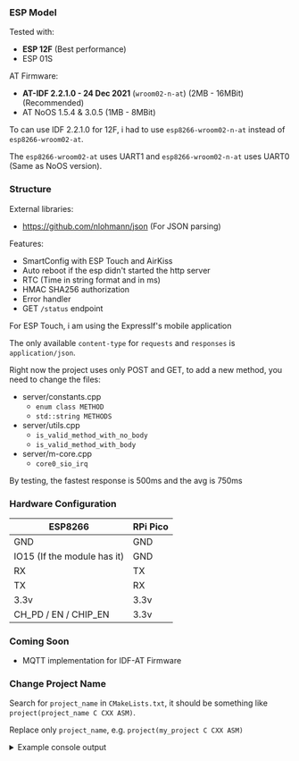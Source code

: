 ### ESP Model

Tested with:

- **ESP 12F** (Best performance)
- ESP 01S

AT Firmware:

- **AT-IDF 2.2.1.0 - 24 Dec 2021** (`wroom02-n-at`) (2MB - 16MBit) (Recommended)
- AT NoOS 1.5.4 & 3.0.5 (1MB - 8MBit)

To can use IDF 2.2.1.0 for 12F, i had to use `esp8266-wroom02-n-at` instead of `esp8266-wroom02-at`.

The `esp8266-wroom02-at` uses UART1 and `esp8266-wroom02-n-at` uses UART0 (Same as NoOS version).

### Structure

External libraries:

- https://github.com/nlohmann/json (For JSON parsing)

Features:

- SmartConfig with ESP Touch and AirKiss
- Auto reboot if the esp didn't started the http server
- RTC (Time in string format and in ms)
- HMAC SHA256 authorization
- Error handler
- GET `/status` endpoint

For ESP Touch, i am using the ExpressIf's mobile application

The only available `content-type` for `requests` and `responses` is `application/json`.

Right now the project uses only POST and GET, to add a new method, you need to change the files:

- server/constants.cpp
  - `enum class METHOD`
  - `std::string METHODS`
- server/utils.cpp
  - `is_valid_method_with_no_body`
  - `is_valid_method_with_body`
- server/m-core.cpp
  - `core0_sio_irq`

By testing, the fastest response is 500ms and the avg is 750ms

### Hardware Configuration

| ESP8266                     | RPi Pico |
| --------------------------- | -------- |
| GND                         | GND      |
| IO15 (If the module has it) | GND      |
| RX                          | TX       |
| TX                          | RX       |
| 3.3v                        | 3.3v     |
| CH_PD / EN / CHIP_EN        | 3.3v     |

### Coming Soon

- MQTT implementation for IDF-AT Firmware

### Change Project Name

Search for `project_name` in `CMakeLists.txt`, it should be something like `project(project_name C CXX ASM)`.

Replace only `project_name`, e.g. `project(my_project C CXX ASM)`

<details>
<summary>Example console output</summary>

```
~~~~~~~~~~~~~~~RPico-BOOT~~~~~~~~~~~~~~~
~~~~~Made by: 'github.com/RaresAil'~~~~~
~~~~~~~~~~~~~~~~~~~~~~~~~~~~~~~~~~~~~~~~


[AT-Command]-[GMR]: Sending Command
[AT-Command]-[RST]: Sending Command
[ESP8266]: SDK Version: v3.4-43-ge9516e4c
[AT-Command]-[CWMODE=1]: Sending Command
[Server]: ESP8266 in Station Mode
[AT-Command]-[CWSTATE?]: Sending Command
[Server]: Connecting to last WiFi configuration
[AT-Command]-[CWJAP]: Sending Command
[AT-Command]-[CIFSR]: Sending Command
[Server]: Connected to WiFi
[Server]: IP Address: 'x.x.x.x'
[Server]: Setting the UTC time to RTC
[AT-Command]-[CIPSNTPCFG=1,0,"pool.ntp.org"]: Sending Command
[AT-Command]-[CIPSNTPTIME?]: Sending Command
[AT-Command]-[CIPSNTPTIME?]: Sending Command
[AT-Command]-[CIPSNTPTIME?]: Sending Command
[Server]-[INFO]: UTC time: 'Wed Jan 26 14:07:00 2022'
[Server]: Setting RTC time to 2022-1-26 14:7:0
[AT-Command]-[CIPMUX=1]: Sending Command
[AT-Command]-[CIPSERVER=1,54412]: Sending Command
[Server]: Server running on port '54412'
[AT-Command]-[CIPSTO=5]: Sending Command
[Server]: Client timeout set to 5s

~~~~~~~~~~~~~~~~~~~~~
Debug Signature:
eyJhbGciOiJIUzI1NiIsImV4cCI6MTY0NTg4NDQyMTAwMCwic3ViIjoicnBpLXBpY28tZXNwLXRlbXBsYXRlIn0.
YWRhZjFmYjY1ZjE1OTNkN2U0MmU4OTIwZmRhY2EyMWEyMzVhNGJkZTg1OTJlZDdhZGJlMDA4OTU5OTFjZGEyNg
~~~~~~~~~~~~~~~~~~~~~

[Server]: Serving clients
```

</details>
